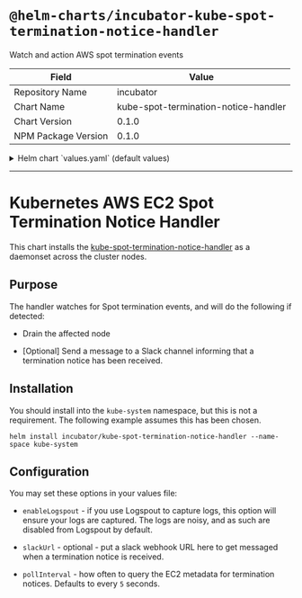 # `@helm-charts/incubator-kube-spot-termination-notice-handler`

Watch and action AWS spot termination events

| Field               | Value                                |
| ------------------- | ------------------------------------ |
| Repository Name     | incubator                            |
| Chart Name          | kube-spot-termination-notice-handler |
| Chart Version       | 0.1.0                                |
| NPM Package Version | 0.1.0                                |

<details>

<summary>Helm chart `values.yaml` (default values)</summary>

```yaml
# Default values for kube-spot-termination-notice-handler.
# This is a YAML-formatted file.
# Declare variables to be passed into your templates.
image:
  repository: mumoshu/kube-spot-termination-notice-handler
  tag: 1.7.0-0.9.2
  pullPolicy: IfNotPresent

# Poll the metadata every pollInterval seconds for termination events:
pollInterval: 5

## Send notifications to a Slack webhook URL - replace with your own value and uncomment:
# slackUrl: https://hooks.slack.com/services/EXAMPLE123/EXAMPLE123/example1234567

# Silence logspout by default - set to true to enable logs arriving in logspout
enableLogspout: false

resources:
  {}
  # We usually recommend not to specify default resources and to leave this as a conscious
  # choice for the user. This also increases chances charts run on environments with little
  # resources, such as Minikube. If you do want to specify resources, uncomment the following
  # lines, adjust them as necessary, and remove the curly braces after 'resources:'.
  # limits:
  #  cpu: 100m
  #  memory: 128Mi
  # requests:
  #  cpu: 100m
  #  memory: 128Mi
```

</details>

---

# Kubernetes AWS EC2 Spot Termination Notice Handler

This chart installs the [kube-spot-termination-notice-handler](https://github.com/mumoshu/kube-spot-termination-notice-handler) as a daemonset across the cluster nodes.

## Purpose

The handler watches for Spot termination events, and will do the following if detected:

- Drain the affected node

- [Optional] Send a message to a Slack channel informing that a termination notice has been received.

## Installation

You should install into the `kube-system` namespace, but this is not a requirement. The following example assumes this has been chosen.

```
helm install incubator/kube-spot-termination-notice-handler --name-space kube-system
```

## Configuration

You may set these options in your values file:

- `enableLogspout` - if you use Logspout to capture logs, this option will ensure your logs are captured. The logs are noisy, and as such are disabled from Logspout by default.

- `slackUrl` - optional - put a slack webhook URL here to get messaged when a termination notice is received.

- `pollInterval` - how often to query the EC2 metadata for termination notices. Defaults to every `5` seconds.

